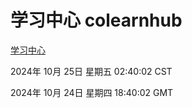 # 学习中心 colearnhub
[学习中心](http://219.139.199.238:56308/colearnhub/)

2024年 10月 25日 星期五 02:40:02 CST

2024年 10月 24日 星期四 18:40:02 GMT
